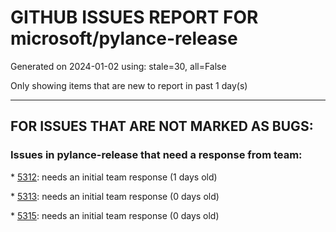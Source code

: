 
# GITHUB ISSUES REPORT FOR microsoft/pylance-release


Generated on 2024-01-02 using: stale=30, all=False


Only showing items that are new to report in past 1 day(s)


---

## FOR ISSUES THAT ARE NOT MARKED AS BUGS:


### Issues in pylance-release that need a response from team:


\* [5312](https://github.com/microsoft/pylance-release/issues/5312 "Show function return value documentation on hover over the `->` annotation"): needs an initial team response (1 days old)

\* [5313](https://github.com/microsoft/pylance-release/issues/5313 "Module cannot be used as a type."): needs an initial team response (0 days old)

\* [5315](https://github.com/microsoft/pylance-release/issues/5315 "Proper Syntax Highlighting for 3.12-Style Type Aliases"): needs an initial team response (0 days old)
